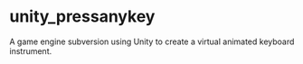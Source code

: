 # unity_pressanykey
A game engine subversion using Unity to create a virtual animated keyboard instrument.
